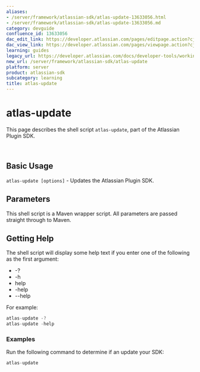 ```yaml
---
aliases:
- /server/framework/atlassian-sdk/atlas-update-13633056.html
- /server/framework/atlassian-sdk/atlas-update-13633056.md
category: devguide
confluence_id: 13633056
dac_edit_link: https://developer.atlassian.com/pages/editpage.action?cjm=wozere&pageId=13633056
dac_view_link: https://developer.atlassian.com/pages/viewpage.action?cjm=wozere&pageId=13633056
learning: guides
legacy_url: https://developer.atlassian.com/docs/developer-tools/working-with-the-sdk/command-reference/atlas-update
new_url: /server/framework/atlassian-sdk/atlas-update
platform: server
product: atlassian-sdk
subcategory: learning
title: atlas-update
---
```

# atlas-update

This page describes the shell script `atlas-update`, part of the Atlassian Plugin SDK.

 

## Basic Usage

`atlas-update [options]` - Updates the Atlassian Plugin SDK.

## Parameters

This shell script is a Maven wrapper script. All parameters are passed straight through to Maven.

## Getting Help

The shell script will display some help text if you enter one of the following as the first argument:

-   -?
-   -h
-   help
-   -help
-   --help

For example:

``` javascript
atlas-update -?
atlas-update -help
```

### Examples

Run the following command to determine if an update your SDK:

``` javascript
atlas-update
```









































































































































































































































































































































































































































































































